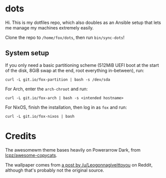 # dots

Hi. This is my dotfiles repo, which also doubles as an Ansible setup that
lets me manage my machines extremely easily.

Clone the repo to `/home/fox/dots`, then run `bin/sync-dots`!

## System setup

If you only need a basic partitioning scheme (512MiB UEFI boot at the start
of the disk, 8GiB swap at the end, root everything in-between), run:

    curl -L git.io/fox-partition | bash -s /dev/sda

For Arch, enter the `arch-chroot` and run:

    curl -L git.io/fox-arch | bash -s <intended hostname>

For NixOS, finish the installation, then log in as `fox` and run:

    curl -L git.io/fox-nixos | bash

# Credits

The awesomewm theme bases heavily on Powerarrow Dark, from
[lcpz/awesome-copycats](https://github.com/lcpz/awesome-copycats).

The wallpaper comes from [a post by /u/Leogonnagiveittoyou](https://redd.it/cw8gam)
on Reddit, although that's probably not the original source.
